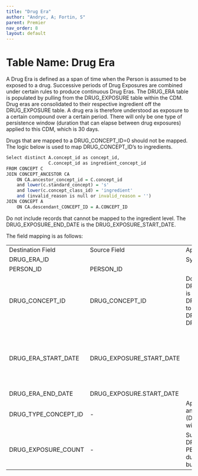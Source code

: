 ```yaml
---
title: "Drug Era"
author: "Andryc, A; Fortin, S"
parent: Premier
nav_order: 8
layout: default
---
```


# Table Name: Drug Era

A Drug Era is defined as a span of time when the Person is assumed to be exposed to a drug. Successive periods of Drug Exposures are combined under certain rules to produce continuous Drug Eras.  The DRUG_ERA table is populated by pulling from the DRUG_EXPOSURE table within the CDM.  Drug eras are consolidated to their respective ingredient off the DRUG_EXPOSURE table.  A drug era is therefore understood as exposure to a certain compound over a certain period.  There will only be one type of persistence window (duration that can elapse between drug exposures) applied to this CDM, which is 30 days.  

Drugs that are mapped to a DRUG_CONCEPT_ID=0 should not be mapped. The logic below is used to map DRUG_CONCEPT_ID’s to ingredients.  

```r
Select distinct A.concept_id as concept_id,
				C.concept_id as ingredient_concept_id
FROM CONCEPT C
JOIN CONCEPT_ANCESTOR CA
	ON CA.ancestor_concept_id = C.concept_id
	and lower(c.standard_concept) = 's'
	and lower(c.concept_class_id) = 'ingredient'
	and (invalid_reason is null or invalid_reason = '')
JOIN CONCEPT A
	ON CA.descendant_CONCEPT_ID = A.CONCEPT_ID
```

Do not include records that cannot be mapped to the ingredient level. The DRUG_EXPOSURE_END_DATE is the DRUG_EXPOSURE_START_DATE.  

The field mapping is as follows:

|||||
|--- |--- |--- |--- |
|Destination Field|Source Field|Applied Rule|Comment|
|DRUG_ERA_ID||System generated||
|PERSON_ID|PERSON_ID|||
|DRUG_CONCEPT_ID|DRUG_CONCEPT_ID|Do no create DRUG_ERAs where the DRUG_EXPOSURE.DRUG_CONCEPT_ID is 0. Use the map above to map DRUG_EXPOSURE.DRUG_CONCEPT_ID to the ingredient level DRUG_CONCEPT_ID used in the DRUG_ERA.||
|DRUG_ERA_START_DATE|DRUG_EXPOSURE_START_DATE||The start date for the drug era constructed from the individual instances of drug exposures. It is the start date of the very first chronologically recorded instance of utilization of a drug.|
|DRUG_ERA_END_DATE|DRUG_EXPOSURE.START_DATE|||
|DRUG_TYPE_CONCEPT_ID|-|Apply a 30-day persistence window and label as CONCEPT_ID 38000182 (Drug era - 30 days persistence window).|Falls under CONCEPT_VOCABULARY_ID = "Drug Type" as a Drug Exposure Type.|
|DRUG_EXPOSURE_COUNT|-|Sum up the number of DRUG_EXPOSURES for this PERSON_ID and this CONCEPT_ID during the exposure window being built.||
